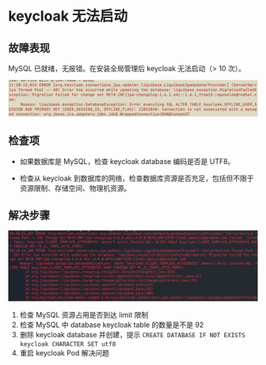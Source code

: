 # keycloak 无法启动

## 故障表现

MySQL 已就绪，无报错。在安装全局管理后 keycloak 无法启动（> 10 次）。

![img](../images/restart01.png)

## 检查项

- 如果数据库是 MySQL，检查 keycloak database 编码是否是 UTF8。

- 检查从 keycloak 到数据库的网络，检查数据库资源是否充足，包括但不限于资源限制、存储空间、物理机资源。

## 解决步骤

![img](../images/restart02.png)

1. 检查 MySQL 资源占用是否到达 limit 限制
2. 检查 MySQL 中 database keycloak table 的数量是不是 92
3. 删除 keycloak database 并创建，提示 `CREATE DATABASE IF NOT EXISTS keycloak CHARACTER SET utf8`
4. 重启 keycloak Pod 解决问题
